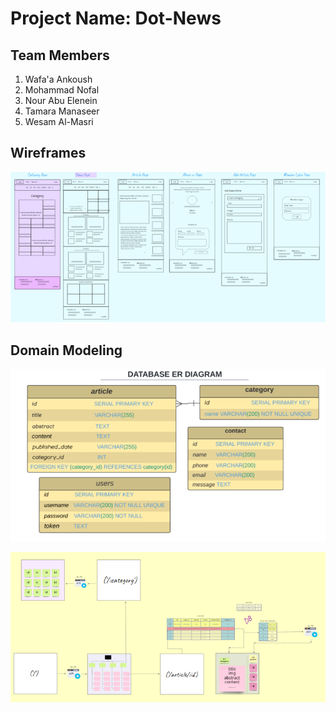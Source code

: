 # Project Name: Dot-News

## Team Members

1. Wafa'a Ankoush
2. Mohammad Nofal
3. Nour Abu Elenein
4. Tamara Manaseer
5. Wesam Al-Masri

## Wireframes

![wireframes](images/Wireframes.png)

## Domain Modeling

![db](images/DB.png)

![domain modeling](images/domain-modeling.png)